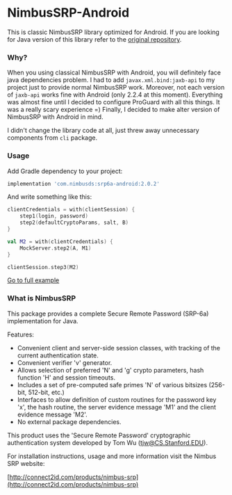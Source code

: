 # NimbusSRP-Android
This is classic NimbusSRP library optimized for Android. If you are looking for Java version of this library refer to the [original repository](https://bitbucket.org/connect2id/nimbus-srp).

### Why?

When you using classical NimbusSRP with Android, you will definitely face java dependencies problem. I had to add `javax.xml.bind:jaxb-api` to my project just to provide normal NimbusSRP work. Moreover, not each version of `jaxb-api` works fine with Android (only 2.2.4 at this moment). Everything was almost fine until I decided to configure ProGuard with all this things. It was a really scary experience =) Finally, I decided to make alter version of NimbusSRP with Android in mind.

I didn't change the library code at all, just threw away unnecessary components from `cli` package.

### Usage

Add Gradle dependency to your project:
```groovy
implementation 'com.nimbusds:srp6a-android:2.0.2'
```

And write something like this:

```kotlin
clientCredentials = with(clientSession) {
    step1(login, password)
    step2(defaultCryptoParams, salt, B)
}

val M2 = with(clientCredentials) {
    MockServer.step2(A, M1)
}

clientSession.step3(M2)
```
[Go to full example](https://github.com/Fi5t/NimbusSRP-Android/blob/master/app/src/main/java/ru/freedomlogic/nimbussrpandroid/MainActivity.kt)

### What is NimbusSRP

This package provides a complete Secure Remote Password (SRP-6a) implementation for Java.

Features:

* Convenient client and server-side session classes, with tracking of the current authentication state.
* Convenient verifier 'v' generator.
* Allows selection of preferred 'N' and 'g' crypto parameters, hash function 'H' and session timeouts.
* Includes a set of pre-computed safe primes 'N' of various bitsizes (256-bit, 512-bit, etc.)
* Interfaces to allow definition of custom routines for the password key 'x', the hash routine, the server evidence message 'M1' and the client evidence message 'M2'.
* No external package dependencies.

This product uses the 'Secure Remote Password' cryptographic authentication system developed by Tom Wu (tjw@CS.Stanford.EDU).

For installation instructions, usage and more information visit the Nimbus SRP website:

[http://connect2id.com/products/nimbus-srp](http://connect2id.com/products/nimbus-srp)